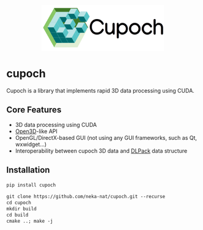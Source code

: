 <p align="center">
<img src="docs/_static/cupoch_logo.png" width="320" />
</p>

# cupoch

Cupoch is a library that implements rapid 3D data processing using CUDA.

## Core Features

* 3D data processing using CUDA
* [Open3D](https://github.com/intel-isl/Open3D)-like API
* OpenGL/DirectX-based GUI (not using any GUI frameworks, such as Qt, wxwidget...) 
* Interoperability between cupoch 3D data and [DLPack](https://github.com/dmlc/dlpack.git) data structure

## Installation

```
pip install cupoch
```

```
git clone https://github.com/neka-nat/cupoch.git --recurse
cd cupoch
mkdir build
cd build
cmake ..; make -j
```